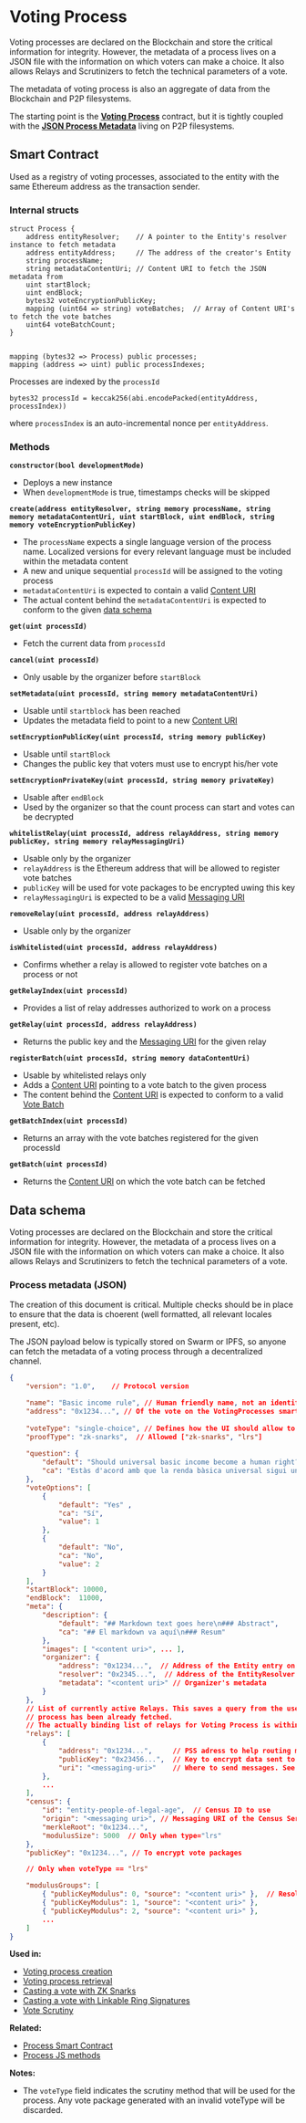 # Voting Process

Voting processes are declared on the Blockchain and store the critical information for integrity. However, the metadata of a process lives on a JSON file with the information on which voters can make a choice. It also allows Relays and Scrutinizers to fetch the technical parameters of a vote.

The metadata of voting process is also an aggregate of data from the Blockchain and P2P filesystems. 

The starting point is the **[Voting Process](#smart-contract)** contract, but it is tightly coupled with the **[JSON Process Metadata](#data-schema)** living on P2P filesystems.

## Smart Contract

Used as a registry of voting processes, associated to the entity with the same Ethereum address as the transaction sender.

### Internal structs

```solidity
struct Process {
    address entityResolver;    // A pointer to the Entity's resolver instance to fetch metadata
    address entityAddress;     // The address of the creator's Entity
    string processName;
    string metadataContentUri; // Content URI to fetch the JSON metadata from
    uint startBlock;
    uint endBlock;
    bytes32 voteEncryptionPublicKey;
    mapping (uint64 => string) voteBatches;  // Array of Content URI's to fetch the vote batches
    uint64 voteBatchCount;
}


mapping (bytes32 => Process) public processes;
mapping (address => uint) public processIndexes;

```

Processes are indexed by the `processId`

```solidity
bytes32 processId = keccak256(abi.encodePacked(entityAddress, processIndex))
```

where `processIndex` is an auto-incremental nonce per `entityAddress`.

### Methods

**`constructor(bool developmentMode)`**

* Deploys a new instance
* When `developmentMode` is true, timestamps checks will be skipped

**`create(address entityResolver, string memory processName, string memory metadataContentUri, uint startBlock, uint endBlock, string memory voteEncryptionPublicKey)`**

* The `processName` expects a single language version of the process name. Localized versions for every relevant language must be included within the metadata content
* A new and unique sequential `processId` will be assigned to the voting process
* `metadataContentUri` is expected to contain a valid [Content URI](/architecture/protocol/data-origins?id=content-uri)
* The actual content behind the `metadataContentUri` is expected to conform to the given [data schema](/architecture/components/process?id=process-metadata-json)

**`get(uint processId)`**

* Fetch the current data from `processId`

**`cancel(uint processId)`**

* Only usable by the organizer before `startBlock`

**`setMetadata(uint processId, string memory metadataContentUri)`**

* Usable until `startblock` has been reached
* Updates the metadata field to point to a new [Content URI](/architecture/protocol/data-origins?id=content-uri)

**`setEncryptionPublicKey(uint processId, string memory publicKey)`**

* Usable until `startBlock`
* Changes the public key that voters must use to encrypt his/her vote

**`setEncryptionPrivateKey(uint processId, string memory privateKey)`**

* Usable after `endBlock`
* Used by the organizer so that the count process can start and votes can be decrypted

<!-- **`getIndexByOrganizer(address entity)`** -->
<!-- * Get the list of processId's for a given entity -->

**`whitelistRelay(uint processId, address relayAddress, string memory publicKey, string memory relayMessagingUri)`**

* Usable only by the organizer
* `relayAddress` is the Ethereum address that will be allowed to register vote batches
* `publicKey` will be used for vote packages to be encrypted uwing this key
* `relayMessagingUri` is expected to be a valid [Messaging URI](/architecture/protocol/data-origins?id=messaging-uri)

**`removeRelay(uint processId, address relayAddress)`**

* Usable only by the organizer

**`isWhitelisted(uint processId, address relayAddress)`**

*  Confirms whether a relay is allowed to register vote batches on a process or not

**`getRelayIndex(uint processId)`**

* Provides a list of relay addresses authorized to work on a process

**`getRelay(uint processId, address relayAddress)`**

* Returns the public key and the [Messaging URI](/architecture/protocol/data-origins?id=messaging-uri) for the given relay

**`registerBatch(uint processId, string memory dataContentUri)`**

* Usable by whitelisted relays only
* Adds a [Content URI](/architecture/protocol/data-origins?id=content-uri) pointing to a vote batch to the given process
* The content behind the [Content URI](/architecture/protocol/data-origins?id=content-uri) is expected to conform to a valid [Vote Batch](/architecture/components/relay?id=vote-batch)

**`getBatchIndex(uint processId)`**

* Returns an array with the vote batches registered for the given processId

**`getBatch(uint processId)`**

* Returns the [Content URI](/architecture/protocol/data-origins?id=content-uri) on which the vote batch can be fetched


## Data schema

Voting processes are declared on the Blockchain and store the critical information for integrity. However, the metadata of a process lives on a JSON file with the information on which voters can make a choice. It also allows Relays and Scrutinizers to fetch the technical parameters of a vote.

### Process metadata (JSON)

The creation of this document is critical. Multiple checks should be in place to ensure that the data is choerent (well formatted, all relevant locales present, etc).

The JSON payload below is typically stored on Swarm or IPFS, so anyone can fetch the metadata of a voting process through a decentralized channel.

```json
{
    "version": "1.0",    // Protocol version

    "name": "Basic income rule", // Human friendly name, not an identifier
    "address": "0x1234...", // Of the vote on the VotingProcesses smart contract
    
    "voteType": "single-choice", // Defines how the UI should allow to choose among the votingOptions.
    "proofType": "zk-snarks",  // Allowed ["zk-snarks", "lrs"]
    
    "question": {
        "default": "Should universal basic income become a human right?",
        "ca": "Estàs d'acord amb que la renda bàsica universal sigui un dret humà?"
    },
    "voteOptions": [
        {
            "default": "Yes" ,
            "ca": "Sí",
            "value": 1
        },
        {
            "default": "No",
            "ca": "No",
            "value": 2
        }
    ],
    "startBlock": 10000,
    "endBlock":  11000,
    "meta": {
        "description": {
            "default": "## Markdown text goes here\n### Abstract",
            "ca": "## El markdown va aquí\n### Resum"
        },
        "images": [ "<content uri>", ... ],
        "organizer": {
            "address": "0x1234...",  // Address of the Entity entry on the blockchain
            "resolver": "0x2345...",  // Address of the EntityResolver smart contract
            "metadata": "<content uri>" // Organizer's metadata
        }
    },
    // List of currently active Relays. This saves a query from the user to the blockchain, once a
    // process has been already fetched.
    // The actually binding list of relays for Voting Process is within the smart contract
    "relays": [
        {
            "address": "0x1234...",     // PSS adress to help routing messages
            "publicKey": "0x23456...",  // Key to encrypt data sent to it
            "uri": "<messaging-uri>"    // Where to send messages. See Data origins > Messaging URI
        }, 
        ...
    ],
    "census": {
        "id": "entity-people-of-legal-age",  // Census ID to use
        "origin": "<messaging uri>", // Messaging URI of the Census Service to request data from
        "merkleRoot": "0x1234...",
        "modulusSize": 5000  // Only when type="lrs"
    },
    "publicKey": "0x1234...", // To encrypt vote packages

    // Only when voteType == "lrs"

    "modulusGroups": [
        { "publicKeyModulus": 0, "source": "<content uri>" },  // Resolves to a ModulusGroupArray (see below)
        { "publicKeyModulus": 1, "source": "<content uri>" },
        { "publicKeyModulus": 2, "source": "<content uri>" },
        ...
    ]
}
```

**Used in:**

- [Voting process creation](/architecture/sequence-diagrams?id=voting-process-creation)
- [Voting process retrieval](/architecture/sequence-diagrams?id=voting-process-retrieval)
- [Casting a vote with ZK Snarks](/architecture/sequence-diagrams?id=casting-a-vote-with-zk-snarks)
- [Casting a vote with Linkable Ring Signatures](/architecture/sequence-diagrams?id=casting-a-vote-with-linkable-ring-signatures)
- [Vote Scrutiny](/architecture/sequence-diagrams?id=vote-scrutiny)

**Related:**

- [Process Smart Contract](https://github.com/vocdoni/dvote-smart-contracts/blob/master/contracts/VotingProcess.sol)
- [Process JS methods](https://github.com/vocdoni/dvote-client/blob/master/src/dvote/process.ts)

**Notes:**

- The `voteType` field indicates the scrutiny method that will be used for the process. Any vote package generated with an invalid voteType will be discarded.
